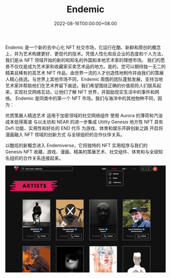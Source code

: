 ﻿---
title: "Endemic"
description: "Endemic 是第一个去中心化的 NFT 社交市场，在 Aurora、以太坊和 NEAR 技术上拥有专业策划的高质量艺术作品。"
date: 2022-08-16T00:00:00+08:00
lastmod: 2022-08-16T00:00:00+08:00
draft: false
authors: ["boogArno"]
featuredImage: "endemic.png"
tags: ["Marketplaces","Endemic"]
categories: ["nfts"]
nfts: ["Marketplaces"]
blockchain: "Aurora"
website: "https://endemic.app/"
twitter: "https://twitter.com/Endemic_nft"
discord: "https://discord.com/invite/xj2HSDExRR"
telegram: "https://t.me/endemic_app"
github: ""
youtube: ""
twitch: ""
facebook: "https://www.facebook.com/endemicapp"
instagram: ""
reddit: ""
medium: ""
steam: ""
gitbook: ""
googleplay: ""
appstore: ""
status: "Live"
weight: 
lightgallery: true
toc: true
pinned: false
recommend: false
recommend1: false
---
Endemic 是一个新的去中心化 NFT 社交市场，它运行在酷、新鲜和原创的概念上，并为艺术构建更好、更现代的技术。凭借人性化和反企业的态度和个人方法，我们是从 NFT 领域开始的新的和知名的外国和本地艺术家的理想市场。
我们的愿景不仅仅是成为艺术家和收藏家买卖艺术品的地方。是的，您可以期待独一无二的精美且稀有的高艺术 NFT 作品，由世界一流的人才创造性地制作并由我们的策展人精心挑选。与世界上其他市场不同，Endemic 周围的团队蓬勃发展，支持当地艺术家并帮助他们在艺术界留下痕迹。我们希望围绕正确的价值观将人们联系起来，实现社交网络互动，让他们了解 NFT 世界，并鼓励现实生活中的事件和网络。
Endemic 是同类中的第一个 NFT 市场。我们与海洋中的其他物种不同，因为：

  优质策展人精选艺术
  适用于加密领域的社交网络组件
  使用 Aurora 的薄荷和汽油成本低得离谱
  与以太坊和 NEAR 的进一步集成
  Utility Genesis 地方性 NFT
  具有 Defi 功能、实用性和好处的 END 代币
  为游戏、体育和娱乐开辟创新之路
  开启将漫画融入 NFT 领域的创新方式
  与全球组织的合作伙伴关系。

以酷炫的新概念进入 Endemiverse，它将独特的 NFT 实用程序与我们的 Genesis NFT 收藏、游戏、漫画、精美的策展艺术、社交组件、体育和与全球知名组织的合作关系连接起来。

![endemic-dapp-marketplaces-aurora-image1_7a3680d0b04e56d5f530575fb52af7e4](endemic-dapp-marketplaces-aurora-image1_7a3680d0b04e56d5f530575fb52af7e4.png)